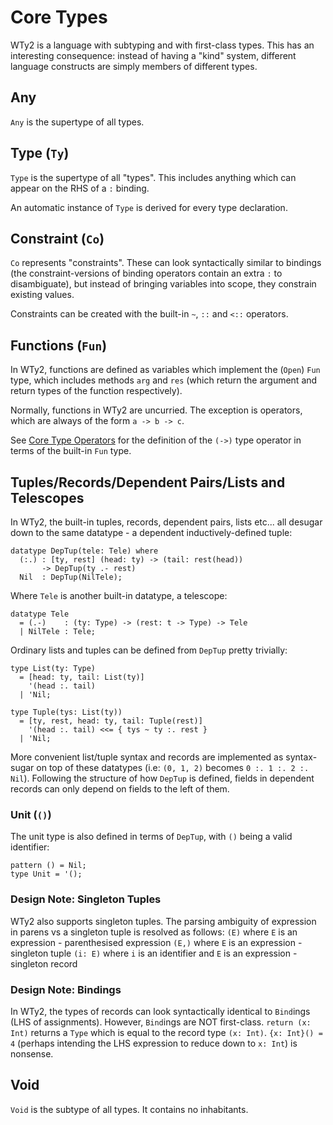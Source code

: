 # Core Types

WTy2 is a language with subtyping and with first-class types. This has an interesting consequence: instead of having a "kind" system, different language constructs are simply members of different types.

## Any

`Any` is the supertype of all types.

## Type (`Ty`)

`Type` is the supertype of all "types". This includes anything which can appear on the RHS of a `:` binding.

An automatic instance of `Type` is derived for every type declaration.

## Constraint (`Co`)

`Co` represents "constraints". These can look syntactically similar to bindings (the constraint-versions of binding operators contain an extra `:` to disambiguate), but instead of bringing variables into scope, they constrain existing values.

Constraints can be created with the built-in `~`, `::` and `<::` operators.

## Functions (`Fun`)

In WTy2, functions are defined as variables which implement the (`Open`) `Fun` type, which includes methods `arg` and `res` (which return the argument and return types of the function respectively).

Normally, functions in WTy2 are uncurried. The exception is operators, which are always of the form `a -> b -> c`.

See [Core Type Operators](./arrows.md) for the definition of the `(->)` type operator in terms of the built-in `Fun` type.

## Tuples/Records/Dependent Pairs/Lists and Telescopes

In WTy2, the built-in tuples, records, dependent pairs, lists etc... all desugar down to the same datatype - a dependent inductively-defined tuple:

```WTy2
datatype DepTup(tele: Tele) where
  (:.) : [ty, rest] (head: ty) -> (tail: rest(head))
       -> DepTup(ty .- rest)
  Nil  : DepTup(NilTele);
```

Where `Tele` is another built-in datatype, a telescope:

```WTy2
datatype Tele
  = (.-)    : (ty: Type) -> (rest: t -> Type) -> Tele
  | NilTele : Tele;
```

Ordinary lists and tuples can be defined from `DepTup` pretty trivially:

```WTy2
type List(ty: Type)
  = [head: ty, tail: List(ty)]
    '(head :. tail)
  | 'Nil;

type Tuple(tys: List(ty))
  = [ty, rest, head: ty, tail: Tuple(rest)]
    '(head :. tail) <<= { tys ~ ty :. rest }
  | 'Nil;
```

More convenient list/tuple syntax and records are implemented as syntax-sugar on top of these datatypes (i.e: `(0, 1, 2)` becomes `0 :. 1 :. 2 :. Nil`). Following the structure of how `DepTup` is defined, fields in dependent records can only depend on fields to the left of them.

### Unit (`()`)

The unit type is also defined in terms of `DepTup`, with `()` being a valid identifier:

```
pattern () = Nil;
type Unit = '();
```

### Design Note: Singleton Tuples

WTy2 also supports singleton tuples. The parsing ambiguity of expression in parens vs a singleton tuple is resolved as follows:
`(E)` where `E` is an expression - parenthesised expression
`(E,)` where `E` is an expression - singleton tuple
`(i: E)` where `i` is an identifier and `E` is an expression - singleton record

### Design Note: Bindings

In WTy2, the types of records can look syntactically identical to `Bind`ings (LHS of assignments). However, `Bind`ings are NOT first-class. `return (x: Int)` returns a `Type` which is equal to the record type `(x: Int)`. `{x: Int}() = 4` (perhaps intending the LHS expression to reduce down to `x: Int`) is nonsense.

## Void

`Void` is the subtype of all types. It contains no inhabitants.

